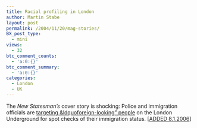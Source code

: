 ```yaml
---
title: Racial profiling in London
author: Martin Stabe
layout: post
permalink: /2004/11/20/mag-stories/
BX_post_type:
  - mini
views:
  - 32
btc_comment_counts:
  - 'a:0:{}'
btc_comment_summary:
  - 'a:0:{}'
categories:
  - London
  - UK
---
```

The *New Statesman&#8217;s* cover story is shocking: Police and immigration officials are [targeting &ldquoforeign-looking&rdquo; people][1] on the London Underground for spot checks of their immigration status. [[ADDED 8.1.2006][2]]

 [1]: http://www.newstatesman.com/site.php3?newTemplate=NSArticle_NS&newDisplayURN=200411220004
 [2]: http://martinstabe.com/blog/?p=1348
